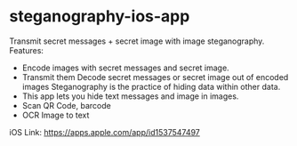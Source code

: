 # steganography-ios-app
Transmit secret messages + secret image with image steganography.
Features:
- Encode images with secret messages and secret image.
- Transmit them Decode secret messages or secret image out of encoded images Steganography is the practice of hiding data within other data.
- This app lets you hide text messages and image in images. 
- Scan QR Code, barcode
- OCR Image to text

iOS Link: https://apps.apple.com/app/id1537547497
